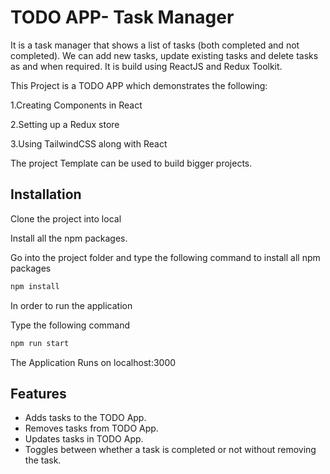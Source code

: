 # TODO APP- Task Manager


It is a task manager that shows a list of tasks (both completed and not completed). We can add new tasks, update existing tasks and delete tasks as and when required. It is build using ReactJS and Redux Toolkit.

This Project is a TODO APP which demonstrates the following:

1.Creating Components in React

2.Setting up a Redux store

3.Using TailwindCSS along with React

The project Template can be used to build bigger projects.




## Installation
Clone the project into local

Install all the npm packages.

Go into the project folder and type the following command to install all npm packages
```bash
npm install
```
In order to run the application 

Type the following command
```bash
npm run start
```

The Application Runs on localhost:3000

    
## Features

- Adds tasks to the TODO App.
- Removes tasks from TODO App.
- Updates tasks in TODO App.
- Toggles between whether a task is completed or not without removing the task.

